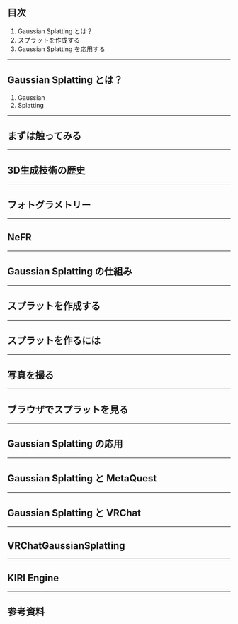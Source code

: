 ## 目次

1. Gaussian Splatting とは？
2. スプラットを作成する
3. Gaussian Splatting を応用する

---

## Gaussian Splatting とは？

1. Gaussian
2. Splatting

---

## まずは触ってみる

<!-- 
- Scaniverse
- 城崎温泉: https://arrival.space/kinosaki-onsen
 -->

---

## 3D生成技術の歴史

---

## フォトグラメトリー

---

## NeFR

---

## Gaussian Splatting の仕組み

---

## スプラットを作成する

---

## スプラットを作るには

<!-- https://developer.playcanvas.com/ja/user-manual/gaussian-splatting/creating/recommended-tools/ -->

---

## 写真を撮る

<!-- https://developer.playcanvas.com/ja/user-manual/gaussian-splatting/creating/taking-photos/ -->

---

## ブラウザでスプラットを見る

---

## Gaussian Splatting の応用

---

## Gaussian Splatting と MetaQuest

---

## Gaussian Splatting と VRChat

<!-- 米子城VRについて, https://x.com/lileaLab -->

---

## VRChatGaussianSplatting

<!-- https://github.com/MichaelMoroz/VRChatGaussianSplatting -->

---

## KIRI Engine


---

## 参考資料

<!-- 
- [Gaussian Splatting](https://developer.playcanvas.com/ja/user-manual/gaussian-splatting/)
- https://qiita.com/yukis0111/items/87359b30ddef2856d3fa
 -->
